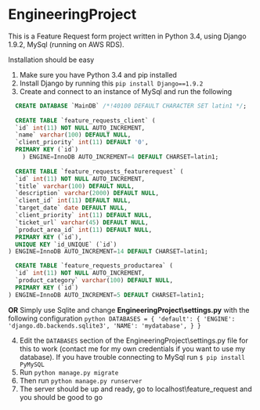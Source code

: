 # EngineeringProject

This is a Feature Request form project written in Python 3.4, using Django 1.9.2, MySql (running on AWS RDS).

Installation should be easy

1. Make sure you have Python 3.4 and pip installed
2. Install Django by running this ```pip install Django==1.9.2```
3. Create and connect to an instance of MySql and run the following
  ```SQL
    CREATE DATABASE `MainDB` /*!40100 DEFAULT CHARACTER SET latin1 */;
    
    CREATE TABLE `feature_requests_client` (
    `id` int(11) NOT NULL AUTO_INCREMENT,
    `name` varchar(100) DEFAULT NULL,
    `client_priority` int(11) DEFAULT '0',
    PRIMARY KEY (`id`)
      ) ENGINE=InnoDB AUTO_INCREMENT=4 DEFAULT CHARSET=latin1;
    
    CREATE TABLE `feature_requests_featurerequest` (
    `id` int(11) NOT NULL AUTO_INCREMENT,
    `title` varchar(100) DEFAULT NULL,
    `description` varchar(2000) DEFAULT NULL,
    `client_id` int(11) DEFAULT NULL,
    `target_date` date DEFAULT NULL,
    `client_priority` int(11) DEFAULT NULL,
    `ticket_url` varchar(45) DEFAULT NULL,
    `product_area_id` int(11) DEFAULT NULL,
    PRIMARY KEY (`id`),
    UNIQUE KEY `id_UNIQUE` (`id`)
  ) ENGINE=InnoDB AUTO_INCREMENT=14 DEFAULT CHARSET=latin1;

    CREATE TABLE `feature_requests_productarea` (
    `id` int(11) NOT NULL AUTO_INCREMENT,
    `product_category` varchar(100) DEFAULT NULL,
    PRIMARY KEY (`id`)
  ) ENGINE=InnoDB AUTO_INCREMENT=5 DEFAULT CHARSET=latin1;
  ```

  **OR** Simply use Sqlite and change __EngineeringProject\settings.py__ with the following configuration
    ```python
    DATABASES = {
    'default': {
        'ENGINE': 'django.db.backends.sqlite3',
        'NAME': 'mydatabase',
        }
    }
    ```

4. Edit the ```DATABASES``` section of the EngineeringProject\settings.py file for this to work (contact me for my own credentials if you want to use my database). If you have trouble connecting to MySql run ```$ pip install PyMySQL```
5. Run ```python manage.py migrate```
6. Then run ```python manage.py runserver```
7. The server should be up and ready, go to localhost\feature_request and you should be good to go
